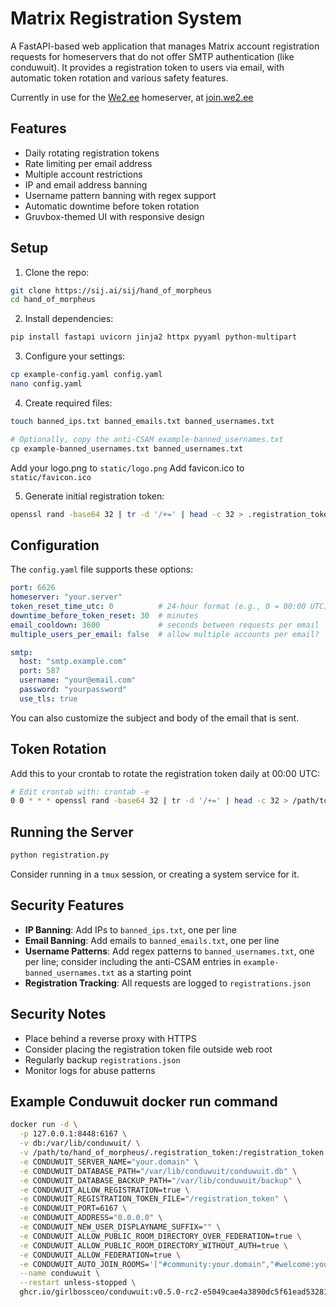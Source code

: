 # Matrix Registration System

A FastAPI-based web application that manages Matrix account registration requests for homeservers that do not offer SMTP authentication (like conduwuit). It provides a registration token to users via email, with automatic token rotation and various safety features.

Currently in use for the [We2.ee](https://we2.ee/about) homeserver, at [join.we2.ee](https://join.we2.ee)

## Features

- Daily rotating registration tokens
- Rate limiting per email address
- Multiple account restrictions
- IP and email address banning
- Username pattern banning with regex support
- Automatic downtime before token rotation
- Gruvbox-themed UI with responsive design

## Setup

1. Clone the repo:
```bash
git clone https://sij.ai/sij/hand_of_morpheus
cd hand_of_morpheus
```

2. Install dependencies:
```bash
pip install fastapi uvicorn jinja2 httpx pyyaml python-multipart
```

3. Configure your settings:
```bash
cp example-config.yaml config.yaml
nano config.yaml
```

4. Create required files:
```bash
touch banned_ips.txt banned_emails.txt banned_usernames.txt

# Optionally, copy the anti-CSAM example-banned_usernames.txt
cp example-banned_usernames.txt banned_usernames.txt
```

Add your logo.png to `static/logo.png`
Add favicon.ico to `static/favicon.ico`

5. Generate initial registration token:
```bash
openssl rand -base64 32 | tr -d '/+=' | head -c 32 > .registration_token
```

## Configuration

The `config.yaml` file supports these options:

```yaml
port: 6626
homeserver: "your.server"
token_reset_time_utc: 0          # 24-hour format (e.g., 0 = 00:00 UTC)
downtime_before_token_reset: 30  # minutes
email_cooldown: 3600             # seconds between requests per email
multiple_users_per_email: false  # allow multiple accounts per email?

smtp:
  host: "smtp.example.com"
  port: 587
  username: "your@email.com"
  password: "yourpassword"
  use_tls: true
```

You can also customize the subject and body of the email that is sent.

## Token Rotation

Add this to your crontab to rotate the registration token daily at 00:00 UTC:

```bash
# Edit crontab with: crontab -e
0 0 * * * openssl rand -base64 32 | tr -d '/+=' | head -c 32 > /path/to/hand_of_morpheus/.registration_token
```

## Running the Server

```bash
python registration.py
```

Consider running in a `tmux` session, or creating a system service for it.

## Security Features

- **IP Banning**: Add IPs to `banned_ips.txt`, one per line
- **Email Banning**: Add emails to `banned_emails.txt`, one per line
- **Username Patterns**: Add regex patterns to `banned_usernames.txt`, one per line; consider including the anti-CSAM entries in `example-banned_usernames.txt` as a starting point
- **Registration Tracking**: All requests are logged to `registrations.json`

## Security Notes

- Place behind a reverse proxy with HTTPS
- Consider placing the registration token file outside web root
- Regularly backup `registrations.json`
- Monitor logs for abuse patterns

## Example Conduwuit docker run command

```bash
docker run -d \
  -p 127.0.0.1:8448:6167 \
  -v db:/var/lib/conduwuit/ \
  -v /path/to/hand_of_morpheus/.registration_token:/registration_token:ro \
  -e CONDUWUIT_SERVER_NAME="your.domain" \
  -e CONDUWUIT_DATABASE_PATH="/var/lib/conduwuit/conduwuit.db" \
  -e CONDUWUIT_DATABASE_BACKUP_PATH="/var/lib/conduwuit/backup" \
  -e CONDUWUIT_ALLOW_REGISTRATION=true \
  -e CONDUWUIT_REGISTRATION_TOKEN_FILE="/registration_token" \
  -e CONDUWUIT_PORT=6167 \
  -e CONDUWUIT_ADDRESS="0.0.0.0" \
  -e CONDUWUIT_NEW_USER_DISPLAYNAME_SUFFIX="" \
  -e CONDUWUIT_ALLOW_PUBLIC_ROOM_DIRECTORY_OVER_FEDERATION=true \
  -e CONDUWUIT_ALLOW_PUBLIC_ROOM_DIRECTORY_WITHOUT_AUTH=true \
  -e CONDUWUIT_ALLOW_FEDERATION=true \
  -e CONDUWUIT_AUTO_JOIN_ROOMS='["#community:your.domain","#welcome:your.domain"]' \
  --name conduwuit \
  --restart unless-stopped \
  ghcr.io/girlbossceo/conduwuit:v0.5.0-rc2-e5049cae4a3890dc5f61ead53281f23b36bf4c97
  ```